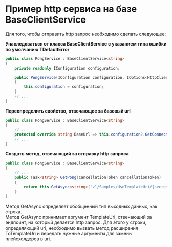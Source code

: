 # Пример http сервиса на базе BaseClientService

Для того, чтобы отправить http запрос необходимо сделать следующее:

**Унаследоваться от класса BaseClientService<TDefaultError> с указанием типа ошибки по умолчанию TDefaultError**
```csharp
public class PongService : BaseClientService<string>
{
    private readonly IConfiguration configuration;

    public PongService(IConfiguration configuration, IOptions<HttpClientServiceOptions> options, BaseClientServiceHelper helper) : base(options, helper)
    {
        this.configuration = configuration;
    }
    // ...
}
```
**Переопределить свойство, отвечающее за базовый url**
```csharp
public class PongService : BaseClientService<string>
{
    // ...
    protected override string BaseUrl => this.configuration?.GetConnectionString("PongApiUrl") ?? throw new InvalidOperationException();
    // ...
}
```
**Создать метод, отвечающий за отправку http запроса**
```csharp
public class PongService : BaseClientService<string>
{
    // ...
    public Task<string> GetPong(CancellationToken cancellationToken)
    {
        return this.GetAsync<string>("v1/Samples/UseTemplateUri/{secret}/pong".ToTemplateUri("ping"), cancellationToken);
    }
}
```
Метод GetAsync определяет обобщенный тип выходных данных, как строка.  
Метод GetAsync принимает аргумент TemplateUri, отвечающий за эндпоинт, на который делается http запрос. Для этого у строки, определяющий uri, необходимо вызвать метод расширения ToTemplateUri и передать нужные аргументы для замены плейсхолдеров в uri.

